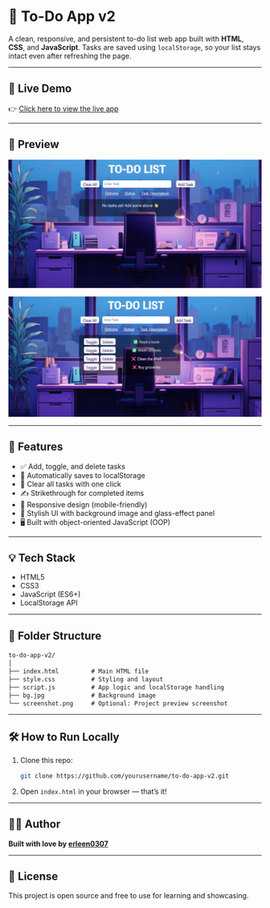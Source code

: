 # 📝 To-Do App v2

A clean, responsive, and persistent to-do list web app built with **HTML**, **CSS**, and **JavaScript**. Tasks are saved using `localStorage`, so your list stays intact even after refreshing the page.

---

## 🔗 Live Demo

👉 [Click here to view the live app](https://erleen0307.github.io/to-do-app-v2/)  

---

## 📸 Preview

![To-Do App Screenshot](screenshot1.png) 

![To-Do App Screenshot](screenshot2.png) 

---

## 🚀 Features

- ✅ Add, toggle, and delete tasks
- 💾 Automatically saves to localStorage
- 🧹 Clear all tasks with one click
- ✍️ Strikethrough for completed items
- 📱 Responsive design (mobile-friendly)
- 🎨 Stylish UI with background image and glass-effect panel
- 🖥️ Built with object-oriented JavaScript (OOP)

---

## 💡 Tech Stack

- HTML5
- CSS3
- JavaScript (ES6+)
- LocalStorage API

---

## 📁 Folder Structure

```
to-do-app-v2/
│
├── index.html         # Main HTML file
├── style.css          # Styling and layout
├── script.js          # App logic and localStorage handling
├── bg.jpg             # Background image
└── screenshot.png     # Optional: Project preview screenshot
```

---

## 🛠️ How to Run Locally

1. Clone this repo:
   ```bash
   git clone https://github.com/yourusername/to-do-app-v2.git
   ```

2. Open `index.html` in your browser — that’s it!

---

## 🙋‍♂️ Author

**Built with love by [erleen0307](https://github.com/erleen0307)**  

---

## 🪪 License

This project is open source and free to use for learning and showcasing.
